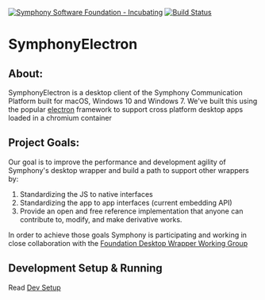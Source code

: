[![Symphony Software Foundation - Incubating](https://cdn.rawgit.com/symphonyoss/contrib-toolbox/master/images/ssf-badge-incubating.svg)](https://symphonyoss.atlassian.net/wiki/display/FM/Incubating)
[![Build Status](https://travis-ci.org/symphonyoss/SymphonyElectron.svg?branch=master)](https://travis-ci.org/symphonyoss/SymphonyElectron)
# SymphonyElectron

## About:

SymphonyElectron is a desktop client of the Symphony Communication Platform built for macOS, Windows 10 and Windows 7. We've built this using the popular [electron](https://github.com/electron/electron) framework to support cross platform desktop apps loaded in a chromium container

## Project Goals:

Our goal is to improve the performance and development agility of Symphony's desktop wrapper and build a path to support other wrappers by:

1. Standardizing the JS to native interfaces
2. Standardizing the app to app interfaces (current embedding API)
3. Provide an open and free reference implementation that anyone can contribute to, modify, and make derivative works.

In order to achieve those goals Symphony is participating and working in close collaboration with the [Foundation Desktop Wrapper Working Group](https://symphonyoss.atlassian.net/wiki/display/WGDWAPI/Working+Group+-+Desktop+Wrapper+API)

## Development Setup & Running

Read [Dev Setup](./DEV_SETUP.md)
